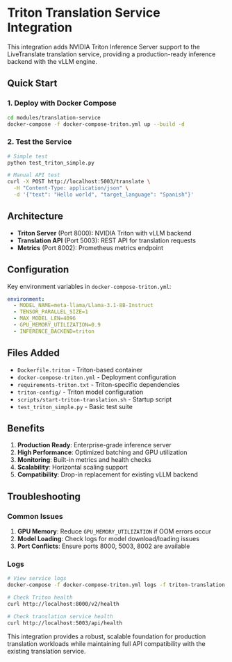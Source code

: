# Triton Translation Service Integration

This integration adds NVIDIA Triton Inference Server support to the LiveTranslate translation service, providing a production-ready inference backend with the vLLM engine.

## Quick Start

### 1. Deploy with Docker Compose

```bash
cd modules/translation-service
docker-compose -f docker-compose-triton.yml up --build -d
```

### 2. Test the Service

```bash
# Simple test
python test_triton_simple.py

# Manual API test
curl -X POST http://localhost:5003/translate \
  -H "Content-Type: application/json" \
  -d '{"text": "Hello world", "target_language": "Spanish"}'
```

## Architecture

- **Triton Server** (Port 8000): NVIDIA Triton with vLLM backend
- **Translation API** (Port 5003): REST API for translation requests
- **Metrics** (Port 8002): Prometheus metrics endpoint

## Configuration

Key environment variables in `docker-compose-triton.yml`:

```yaml
environment:
  - MODEL_NAME=meta-llama/Llama-3.1-8B-Instruct
  - TENSOR_PARALLEL_SIZE=1
  - MAX_MODEL_LEN=4096
  - GPU_MEMORY_UTILIZATION=0.9
  - INFERENCE_BACKEND=triton
```

## Files Added

- `Dockerfile.triton` - Triton-based container
- `docker-compose-triton.yml` - Deployment configuration
- `requirements-triton.txt` - Triton-specific dependencies
- `triton-config/` - Triton model configuration
- `scripts/start-triton-translation.sh` - Startup script
- `test_triton_simple.py` - Basic test suite

## Benefits

1. **Production Ready**: Enterprise-grade inference server
2. **High Performance**: Optimized batching and GPU utilization
3. **Monitoring**: Built-in metrics and health checks
4. **Scalability**: Horizontal scaling support
5. **Compatibility**: Drop-in replacement for existing vLLM backend

## Troubleshooting

### Common Issues

1. **GPU Memory**: Reduce `GPU_MEMORY_UTILIZATION` if OOM errors occur
2. **Model Loading**: Check logs for model download/loading issues
3. **Port Conflicts**: Ensure ports 8000, 5003, 8002 are available

### Logs

```bash
# View service logs
docker-compose -f docker-compose-triton.yml logs -f triton-translation

# Check Triton health
curl http://localhost:8000/v2/health

# Check translation service health
curl http://localhost:5003/api/health
```

This integration provides a robust, scalable foundation for production translation workloads while maintaining full API compatibility with the existing translation service.